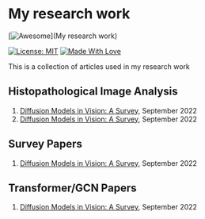 # My research work

[![Awesome](https://cdn.rawgit.com/sindresorhus/awesome/d7305f38d29fed78fa85652e3a63e154dd8e8829/media/badge.svg)](My research work)

[![License: MIT](https://img.shields.io/badge/License-MIT-green.svg)](https://opensource.org/licenses/MIT)
[![Made With Love](https://img.shields.io/badge/Made%20With-Love-red.svg)](https://github.com/chetanraj/awesome-github-badges)

This is a collection of articles used in my research work

## Histopathological Image Analysis 

1. [Diffusion Models in Vision: A Survey](https://arxiv.org/pdf/2209.04747.pdf), September 2022</br>
2. [Diffusion Models in Vision: A Survey](https://arxiv.org/pdf/2209.04747.pdf), September 2022</br>

  
## Survey Papers
1. [Diffusion Models in Vision: A Survey](https://arxiv.org/pdf/2209.04747.pdf), September 2022</br>



## Transformer/GCN Papers

1. [Diffusion Models in Vision: A Survey](https://arxiv.org/pdf/2209.04747.pdf), September 2022</br>


